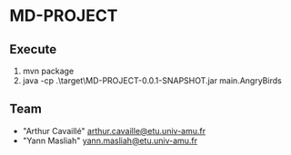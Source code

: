 # MD-PROJECT

## Execute

1. mvn package
2. java -cp .\target\MD-PROJECT-0.0.1-SNAPSHOT.jar main.AngryBirds

## Team

* "Arthur Cavaillé" <arthur.cavaille@etu.univ-amu.fr>
* "Yann Masliah" <yann.masliah@etu.univ-amu.fr>
